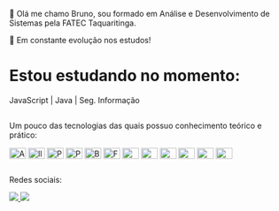 👋 Olá me chamo Bruno, sou formado em Análise e Desenvolvimento de Sistemas pela FATEC Taquaritinga.

🌱 Em constante evolução nos estudos!


# Estou estudando no momento:

JavaScript | Java | Seg. Informação

##

Um pouco das tecnologias das quais possuo conhecimento teórico e prático:
<div style="display: inline-block">
<img align="center" alt="After" height="20" width="30" src="https://cdn.jsdelivr.net/gh/devicons/devicon@latest/icons/aftereffects/aftereffects-original.svg" />
<img align="center" alt="Illus" height="20" width="30" src="https://cdn.jsdelivr.net/gh/devicons/devicon@latest/icons/illustrator/illustrator-plain.svg" />
<img align="center" alt="Photo" height="20" width="30" src="https://cdn.jsdelivr.net/gh/devicons/devicon@latest/icons/photoshop/photoshop-original.svg" />
<img align="center" alt="Premi" height="20" width="30" src="https://cdn.jsdelivr.net/gh/devicons/devicon@latest/icons/premierepro/premierepro-original.svg" />
<img align="center" alt="Blend" height="20" width="30" src="https://cdn.jsdelivr.net/gh/devicons/devicon@latest/icons/blender/blender-original.svg" />
<img align="center" alt="Figma" height="20" width="30" src="https://cdn.jsdelivr.net/gh/devicons/devicon@latest/icons/figma/figma-original.svg" />
<img align="center" alt="Gimp" height="20" width="30" src="https://cdn.jsdelivr.net/gh/devicons/devicon@latest/icons/gimp/gimp-original.svg" />
<img align="center" alt="Html" height="20" width="30" src="https://cdn.jsdelivr.net/gh/devicons/devicon@latest/icons/html5/html5-original.svg" />
<img align="center" alt="Css" height="20" width="30" src="https://cdn.jsdelivr.net/gh/devicons/devicon@latest/icons/css3/css3-original.svg" />
<img align="center" alt="Git" height="20" width="30" src="https://cdn.jsdelivr.net/gh/devicons/devicon@latest/icons/git/git-original.svg" />
<img align="center" alt="GitH" height="20" width="30" src="https://cdn.jsdelivr.net/gh/devicons/devicon@latest/icons/github/github-original.svg" />
<img align="center" alt="Ubun" height="20" width="30" src="https://cdn.jsdelivr.net/gh/devicons/devicon@latest/icons/ubuntu/ubuntu-original.svg" />
</div>


##
Redes sociais:
<div>
<a href="https://www.instagram.com/brunoh.paula/" target="_blank"> <img src="https://img.shields.io/badge/Instagram-E4405F?style=for-the-badge&logo=instagram&logoColor=white"> </a>
<a href="https://www.linkedin.com/in/bruno-henrique-de-paula-421aab139/" target="_blank"> <img src="https://img.shields.io/badge/LinkedIn-0077B5?style=for-the-badge&logo=linkedin&logoColor=white"> </a>
</div>
